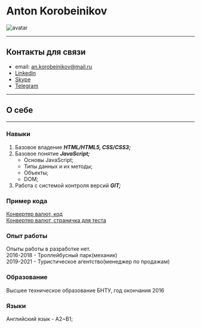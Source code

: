 # Anton Korobeinikov  
 ![avatar](https://avatars.githubusercontent.com/u/62306203?s=400&u=6238ff23967344a15509ddcaee613005c4b922b0&v=4)  

***
## Контакты для связи 
* email: an.korobeinikov@mail.ru
* [Linkedin](https://www.linkedin.com/in/anton-korobeinikov-829b32223/)
* [Skype](https://join.skype.com/invite/mqdjF0HMgJjJ)
* [Telegram](https://t.me/an_korobeinikov)  

***

## О себе

***

### Навыки
1. Базовое владение ***HTML/HTML5, CSS/CSS3;***
2. Базовое понятие ***JavaScript;***
    * Основы JavaScript;
    * Типы данных и их методы;
    * Объекты;
    * DOM;
3. Работа с системой контроля версий ***GIT;***

### Пример кода
[Конвертер валют, код](https://github.com/A-Korobeinikov/exchange)  
[Конвертер валют, страничка для теста](https://a-korobeinikov.github.io/exchange/)

### Опыт работы 
Опыты работы в разработке нет.  
2016-2018 - Троллейбусный парк(механик)  
2019-2021 - Туристическое агентство(менеджер по продажам)  

### Образование
Высшее техническое образование БНТУ, год окончания 2016

### Языки
Английский язык  - A2~B1;